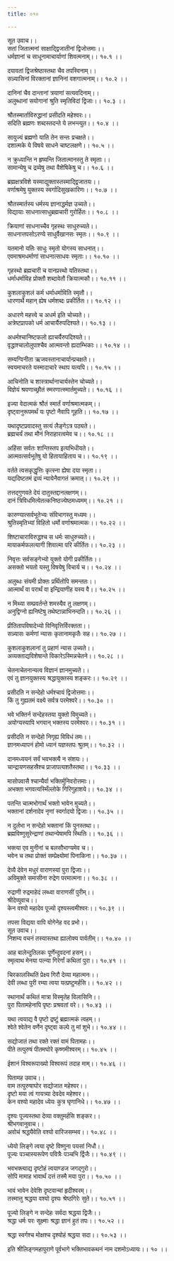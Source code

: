 ```yaml
---
title: ०१०

---
```

सूत उवाच।।  
सतां जितात्मनां साक्षाद्द्विजातीनां द्विजोत्तमाः।।  
धर्मज्ञानां च साधूनामाचार्याणां शिवत्मनाम्।। १०.१ ।।  
  
दयावतां द्विजश्रेष्ठास्तथा चैव तपस्विनाम्।।  
सन्न्यासिनां विरक्तानां ज्ञानिनां वशगात्मनाम्।। १०.२ ।।  
  
दानिनां चैव दान्तानां त्रयाणां सत्यवदिनाम्।।  
अलुब्धानां सयोगानां श्रुति स्मृतिविदां द्विजाः।। १०.३ ।।  
  
श्रौतस्मार्ताविरुद्धानां प्रसीदति महेश्वरः।।  
सदिति ब्रह्मणः शब्दस्तदन्ते ये लभन्त्युत।। १०.४ ।।  
  
सायुज्यं ब्रह्मणो याति तेन सन्तः प्रचक्षते।।  
दशात्मके ये विषये साधने चाष्टलक्षणे।। १०.५ ।।  
  
न क्रुध्यान्ति न हृष्यन्ति जितात्मानस्तु ते स्मृताः।।  
सामान्येषु च द्रव्येषु तथा वैशेषिकेषु च।। १०.६ ।।  
  
ब्रह्मक्षत्रविशे यस्माद्युक्तास्तस्माद्द्विजातयः।।  
वर्णाश्रमेषु युक्तस्य स्वर्गादिसुखकारिणः।। १०.७ ।।  
  
श्रौतस्मार्तस्य धर्मस्य ज्ञानाद्धर्मज्ञ उच्यते।।  
विद्यायाः साधनात्साधुब्रह्मचारी गुरोर्हितः।। १०.८ ।।  
  
क्रियाणां साधनाच्चैव गृहस्थः साधुरुच्यते।।  
साधनात्तपसोऽरण्ये साधुर्वैखानसः स्मृतः।। १०.९ ।।  
  
यतमानो यतिः साधुः स्मृतो योगस्य साधनात्।।  
एवमाश्रमधर्माणां साधनात्साधवः स्मृताः।। १०.१० ।।  
  
गृहस्थो ब्रह्मचारी च वानप्रस्थो यतिस्तथा।।  
धर्माधर्माविह प्रोक्तौ शब्दावेतौ क्रियात्मकौ।। १०.११ ।।  
  
कुशलाकुशलं कर्म धर्माधर्माविति स्मृतौ।।  
धारणार्थे महान् ह्येष धर्मशब्दः प्रकीर्तितः।। १०.१२ ।।  
  
अधारणे महत्त्वे च अधर्म इति चोच्यते।।  
अत्रेष्टप्रापको धर्म आचार्यैरुपदिश्यते।। १०.१३ ।।  
  
अधर्मश्चानिष्टफलो ह्याचर्यैरुपदिश्यते।।  
वृद्धाश्चालोलुपाश्चैव आत्मवन्तो ह्यदाम्भिकाः।। १०.१४ ।।  
  
सम्यग्विनीता ऋजवस्तानाचार्यान्प्रचक्षते।।  
स्वयमाचरते यस्मादाचारे स्थाप यत्यपि।। १०.१५ ।।  
  
आचिनोति च शास्त्रार्थानाचार्यस्तेन चोच्यते।।  
विज्ञेयं श्रवणाच्छ्रौतं स्मरणात्स्मार्तमुच्यते।। १०.१६ ।।  
  
इज्या वेदात्मकं श्रौतं स्मार्तं वर्णाश्रमात्मकम्।।  
दृष्ट्वानुरूपमर्थं यः पृष्टो नैवापि गूहति।। १०.१७ ।।  
  
यथादृष्टप्रवादस्तु सत्यं लैङ्गेऽत्र पठ्यते।।  
ब्रह्मचर्यं तथा मौनं निराहारत्वमेव च।। १०.१८ ।।  
  
अहिंसा सर्वतः शान्तिस्तप इत्यभिधीयते।।  
आत्मवत्सर्वभूतेषु यो हितायाहिताय च।। १०.१९ ।।  
  
वर्तते त्वसकृद्धृत्तिः कृत्स्ना ह्येषा दया स्मृता।।  
यद्यदिष्टतमं द्रव्यं न्यायेनैवागतं क्रमात्।। १०.२९ ।।  
  
तत्तद्गुणवते देयं दातुस्तद्दानलक्षणम्।।  
दानं त्रिविधमित्येतत्कनिष्ठज्येष्ठमध्यमम्।। १०.२१ ।।  
  
कारुण्यात्सर्वभूतेभ्यः संविभागस्तु मध्यमः।।  
श्रुतिस्मृतिभ्यां विहितो धर्मो वर्णाश्रमात्मकः।। १०.२२ ।।  
  
शिष्टाचाराविरुद्धश्च स धर्मः साधुरुच्यते।।  
मायाकर्मफलत्यागी शिवात्मा परि कीर्तितः।। १०.२३ ।।  
  
निवृत्तः सर्वसङ्गेभ्यो युक्तो योगी प्रकीर्तितः।।  
असक्तो भयतो यस्तु विषयेषु विचार्य च।। १०.२४ ।।  
  
अलुब्धः संयमी प्रोक्तः प्रर्थितोपि समन्ततः।।  
आत्मार्थं वा परार्थं वा इन्द्रियाणीह यस्य वै।। १०.२५ ।।  
  
न मिथ्या सम्प्रवर्तन्ते शमस्यैव तु लक्षणम्।।  
अनुद्विग्नो ह्यनिष्टेषु तथेष्टान्नाभिनन्दति।। १०.२६ ।।  
  
प्रीतितापविषादेभ्यो विनिवृत्तिर्विरक्तता।।  
सन्न्यासः कर्मणां न्यासः कृतानामकृतैः सह।। १०.२७ ।।  
  
कुशलाकुशलानां तु प्रहाणं न्यास उच्यते।।  
अव्यक्ताद्यविशेषान्ते विकारेऽस्मिन्नचेतने।। १०.२८ ।।  
  
चेतनाचेतनान्यत्व विज्ञानं ज्ञानमुच्यते।।  
एवं तु ज्ञानयुक्तस्य श्रद्धायुक्तस्य शङ्करः।। १०.२९ ।।  
  
प्रसीदति न सन्देहो धर्मश्चायं द्विजोत्तमाः।।  
किं तु गुह्यतमं वक्ष्ये सर्वत्र परमेश्वरे।। १०.३० ।।  
  
भवे भक्तिर्न सन्देहस्तया युक्तो विमुच्यते।।  
अयोग्यस्यापि भगवान् भक्तस्य परमेश्वरः।। १०.३१ ।।  
  
प्रसीदति न सन्देहो निगृह्य विविधं तमः।।  
ज्ञानमध्यापनं होमो ध्यानं यज्ञस्तपः श्रुतम्।। १०.३२ ।।  
  
दानमध्ययनं सर्वं भवभक्त्यै न संशयः।।  
चान्द्रायणसहस्रैश्च प्राजापत्यशतैस्तथा।। १०.३३ ।।  
  
मासोपवासै श्चान्यैर्वा भक्तिर्मुनिवरोत्तमाः।।  
अभक्ता भगवत्यस्मिँल्लोके गिरिगुहाशये।। १०.३४ ।।  
  
पतन्ति चात्मभोगार्थं भक्तो भावेन मुच्यते।।  
भक्तानां दर्शनादेव नृणां स्वर्गादयो द्विजाः।। १०.३५ ।।  
  
न दुर्लभा न सन्देहो भक्तानां किं पुनस्तथा।।  
ब्रह्मविष्णुसुरेन्द्राणां तथान्येषामपि स्थितिः।। १०.३६ ।।  
  
भक्त्या एव मुनीनां च बलसौभाग्यमेव च।।  
भवेन च तथा प्रोक्तं सम्प्रेक्ष्योमां पिनाकिना।। १०.३७ ।।  
  
देव्यै देवेन मधुरं वाराणस्यां पुरा द्विजाः।।  
अविमुक्ते समासीना रुद्रेण परमात्मना।। १०.३८ ।।  
  
रुद्राणी रुद्रमाहेदं लब्ध्वा वाराणसीं पुरीम्।।  
श्रीदेव्युवाच।।  
केन वश्यो महादेव पूज्यो दृश्यस्त्वमीश्वरः।। १०.३९ ।।  
  
तपसा विद्यया वापि योगेनेह वद प्रभो।।  
सूत उवाच।।  
निशम्य वचनं तस्यास्तथा ह्यालोक्य पार्वतीम्।। १०.४० ।।  
  
आह बालेन्दुतिलकः पूर्णेन्दुवदनां हसन्।।  
स्मृत्वाथ मेनया पत्न्या गिरेर्गां कथितां पुरा।। १०.४१ ।।  
  
चिरकालस्थितिं प्रेक्ष्य गिरौ देव्या महात्मनः।।  
देवी लब्धा पुरी रम्या त्वया यत्प्रष्टुमर्हसि।। १०.४२ ।।  
  
स्थानार्थं कथितं मात्रा विस्मृतेह विलासिनि।।  
पुरा पितामहेनापि पृष्टः प्रश्रवतां वरे।। १०.४३ ।।  
  
यथा त्वयाद्य वै पृष्टो द्रष्टुं ब्रह्मात्मकं त्वहम्।।  
श्वेते श्वेतेन वर्णेन दृष्ट्वा कल्पे तु मां शुभे।। १०.४४ ।।  
  
सद्योजातं तथा रक्ते रक्तं वामं पितामहः।।  
पीते तत्पुरुषं पीतमघोरे कृष्णमीश्वरम्।। १०.४५ ।।  
  
ईशानं विश्वरूपाख्यो विश्वरूपं तदाह माम्।। १०.४६ ।।  
  
पितामह उवाच।।  
वाम तत्पुरुषाघोर सद्योजात महेश्वर।।  
दृष्टो मया त्वं गायत्र्या देवदेव महेश्वर।।  
केन वश्यो महादेव ध्येयः कुत्र घृणानिधे।। १०.४७ ।।  
  
दृश्यः पूज्यस्तथा देव्या वक्तुमर्हसि शङ्कर।।  
श्रीभगवानुवाच।।  
अवोचं श्रद्धयैवेति वश्यो वारिजसम्भव।। १०.४८ ।।  
  
ध्येयो लिङ्गे त्वया दृष्टे विष्णुना पयसां निधौ।।  
पूज्यः पञ्चास्यरूपेण पवित्रैः पञ्चभि र्द्विजैः।। १०.४९ ।।  
  
भवभक्त्याद्य दृष्टोहं त्वयाण्डज जगद्गुरो।।  
सोपि मामाह भावार्थं दत्तं तस्मै मया पुरा।। १०.५० ।।  
  
भावं भावेन देवेशि दृष्टवान्मां हृदीश्वरम्।।  
तस्मात्तु श्रद्धया वश्यो दृश्यः श्रेष्ठगिरेः सुते।। १०.५१ ।।  
  
पूज्यो लिङ्गे न सन्देहः सर्वदा श्रद्धया द्विजैः।।  
श्रद्धा धर्मः परः सूक्ष्माः श्रद्धा ज्ञानं हुतं तपः।। १०.५२ ।।  
  
श्रद्धा स्वर्गश्च मोक्षश्च दृश्योहं श्रद्धया सदा।। १०.५३ ।।  
  
इति श्रीलिङ्गमहापुराणे पूर्वभागे भक्तिभावकथनं नाम दशमोऽध्यायः।। १० ।।